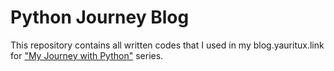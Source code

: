 # Python Journey Blog

This repository contains all written codes that I used in my blog.yauritux.link for ["My Journey with Python"](https://blog.yauritux.link/python-3-more-advanced-concepts-36b1094f32d6) series.